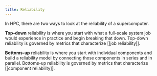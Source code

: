 ```yaml
---
title: Reliability
---
```

In HPC, there are two ways to look at the reliability of a supercomputer.

**Top-down** reliability is where you start with what a full-scale system job would experience in practice and begin breaking that down. Top-down reliability is governed by metrics that characterize [[job reliability]].

**Bottoms-up** reliability is where you start with individual components and build a reliability model by connecting those components in series and in parallel. Bottoms-up reliability is governed by metrics that characterize [[component reliability]].